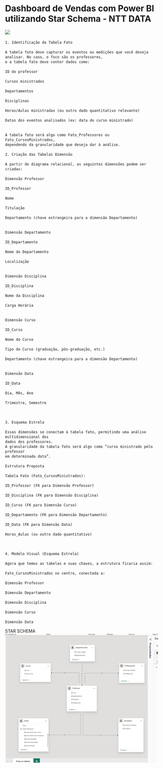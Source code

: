 # Dashboard de Vendas com Power BI utilizando Star Schema - NTT DATA

![](https://github.com/julianazanelatto/power_bi_analyst/blob/main/M%C3%B3dulo%204/Desafios%20de%20Projeto/der_universidade.png)

````
1. Identificação da Tabela Fato

A tabela fato deve capturar os eventos ou medições que você deseja analisar. No caso, o foco são os professores,
e a tabela fato deve conter dados como:

ID do professor

Cursos ministrados

Departamentos

Disciplinas

Horas/Aulas ministradas (ou outro dado quantitativo relevante)

Datas dos eventos analisados (ex: data do curso ministrado)


A tabela fato será algo como Fato_Professores ou Fato_CursosMinistrados,
dependendo da granularidade que deseja dar à análise.

2. Criação das Tabelas Dimensão

A partir do diagrama relacional, as seguintes dimensões podem ser criadas:

Dimensão Professor

ID_Professor

Nome

Titulação

Departamento (chave estrangeira para a dimensão Departamento)


Dimensão Departamento

ID_Departamento

Nome do Departamento

Localização


Dimensão Disciplina

ID_Disciplina

Nome da Disciplina

Carga Horária


Dimensão Curso

ID_Curso

Nome do Curso

Tipo do Curso (graduação, pós-graduação, etc.)

Departamento (chave estrangeira para a dimensão Departamento)


Dimensão Data

ID_Data

Dia, Mês, Ano

Trimestre, Semestre



3. Esquema Estrela

Essas dimensões se conectam à tabela fato, permitindo uma análise multidimensional dos 
dados dos professores.
A granularidade da tabela fato será algo como “curso ministrado pelo professor
em determinada data”.

Estrutura Proposta

Tabela Fato (Fato_CursosMinistrados):

ID_Professor (FK para Dimensão Professor)

ID_Disciplina (FK para Dimensão Disciplina)

ID_Curso (FK para Dimensão Curso)

ID_Departamento (FK para Dimensão Departamento)

ID_Data (FK para Dimensão Data)

Horas_Aulas (ou outro dado quantitativo)



4. Modelo Visual (Esquema Estrela)

Agora que temos as tabelas e suas chaves, a estrutura ficaria assim:

Fato_CursosMinistrados no centro, conectada a:

Dimensão Professor

Dimensão Departamento

Dimensão Disciplina

Dimensão Curso

Dimensão Data
````

STAR SCHEMA
![Star Schema](https://github.com/IvoJucaBezerra/Dashboard-de-Vendas-com-Power-BI-utilizando-Star-Schema/blob/main/star_schema-desafio1.png)


